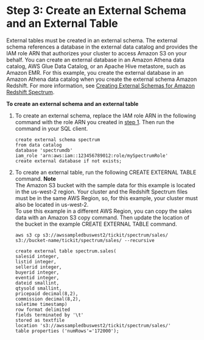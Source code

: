 # Step 3: Create an External Schema and an External Table<a name="c-getting-started-using-spectrum-create-external-table"></a>

External tables must be created in an external schema\. The external schema references a database in the external data catalog and provides the IAM role ARN that authorizes your cluster to access Amazon S3 on your behalf\. You can create an external database in an Amazon Athena data catalog, AWS Glue Data Catalog, or an Apache Hive metastore, such as Amazon EMR\. For this example, you create the external database in an Amazon Athena data catalog when you create the external schema Amazon Redshift\. For more information, see [Creating External Schemas for Amazon Redshift Spectrum](c-spectrum-external-schemas.md)\. <a name="spectrum-get-started-create-external-table"></a>

**To create an external schema and an external table**

1. To create an external schema, replace the IAM role ARN in the following command with the role ARN you created in [step 1](c-getting-started-using-spectrum-create-role.md)\. Then run the command in your SQL client\.

   ```
   create external schema spectrum 
   from data catalog 
   database 'spectrumdb' 
   iam_role 'arn:aws:iam::123456789012:role/mySpectrumRole'
   create external database if not exists;
   ```

1. To create an external table, run the following CREATE EXTERNAL TABLE command\.
**Note**  
The Amazon S3 bucket with the sample data for this example is located in the us\-west\-2 region\. Your cluster and the Redshift Spectrum files must be in the same AWS Region, so, for this example, your cluster must also be located in us\-west\-2\.  
To use this example in a different AWS Region, you can copy the sales data with an Amazon S3 copy command\. Then update the location of the bucket in the example CREATE EXTERNAL TABLE command\.  

   ```
   aws s3 cp s3://awssampledbuswest2/tickit/spectrum/sales/ s3://bucket-name/tickit/spectrum/sales/ --recursive 
   ```

   ```
   create external table spectrum.sales(
   salesid integer,
   listid integer,
   sellerid integer,
   buyerid integer,
   eventid integer,
   dateid smallint,
   qtysold smallint,
   pricepaid decimal(8,2),
   commission decimal(8,2),
   saletime timestamp)
   row format delimited
   fields terminated by '\t'
   stored as textfile
   location 's3://awssampledbuswest2/tickit/spectrum/sales/'
   table properties ('numRows'='172000');
   ```